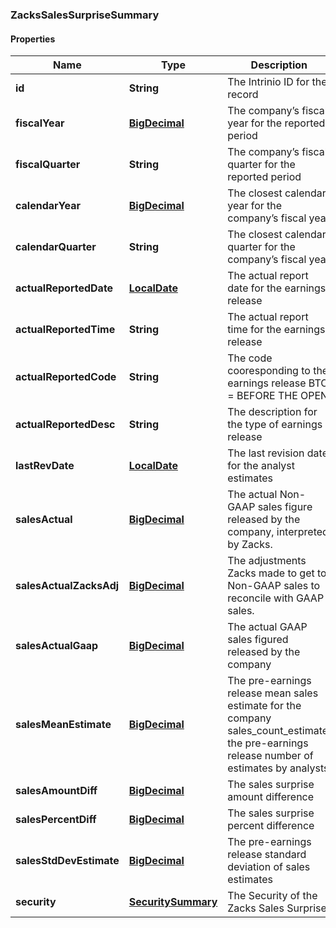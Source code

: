 
### ZacksSalesSurpriseSummary

#### Properties
Name | Type | Description | Notes
------------ | ------------- | ------------- | -------------
**id** | **String** | The Intrinio ID for the record |  [optional]
**fiscalYear** | [**BigDecimal**](BigDecimal.md) | The company’s fiscal year for the reported period |  [optional]
**fiscalQuarter** | **String** | The company’s fiscal quarter for the reported period |  [optional]
**calendarYear** | [**BigDecimal**](BigDecimal.md) | The closest calendar year for the company’s fiscal year |  [optional]
**calendarQuarter** | **String** | The closest calendar quarter for the company’s fiscal year |  [optional]
**actualReportedDate** | [**LocalDate**](LocalDate.md) | The actual report date for the earnings release |  [optional]
**actualReportedTime** | **String** | The actual report time for the earnings release |  [optional]
**actualReportedCode** | **String** | The code cooresponding to the earnings release  BTO &#x3D; BEFORE THE OPEN | DTM &#x3D; DURING THE MARKET | AMC &#x3D; AFTER MARKET CLOSE |  [optional]
**actualReportedDesc** | **String** | The description for the type of earnings release |  [optional]
**lastRevDate** | [**LocalDate**](LocalDate.md) | The last revision date for the analyst estimates |  [optional]
**salesActual** | [**BigDecimal**](BigDecimal.md) | The actual Non-GAAP sales figure released by the company, interpreted by Zacks. |  [optional]
**salesActualZacksAdj** | [**BigDecimal**](BigDecimal.md) | The adjustments Zacks made to get to Non-GAAP sales to reconcile with GAAP sales. |  [optional]
**salesActualGaap** | [**BigDecimal**](BigDecimal.md) | The actual GAAP sales figured released by the company |  [optional]
**salesMeanEstimate** | [**BigDecimal**](BigDecimal.md) | The pre-earnings release mean sales estimate for the company sales_count_estimate; the pre-earnings release number of estimates by analysts |  [optional]
**salesAmountDiff** | [**BigDecimal**](BigDecimal.md) | The sales surprise amount difference |  [optional]
**salesPercentDiff** | [**BigDecimal**](BigDecimal.md) | The sales surprise percent difference |  [optional]
**salesStdDevEstimate** | [**BigDecimal**](BigDecimal.md) | The pre-earnings release standard deviation of sales estimates |  [optional]
**security** | [**SecuritySummary**](SecuritySummary.md) | The Security of the Zacks Sales Surprise |  [optional]



